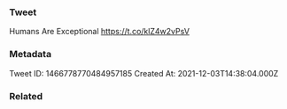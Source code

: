 ### Tweet
Humans Are Exceptional https://t.co/klZ4w2vPsV

### Metadata
Tweet ID: 1466778770484957185
Created At: 2021-12-03T14:38:04.000Z

### Related

